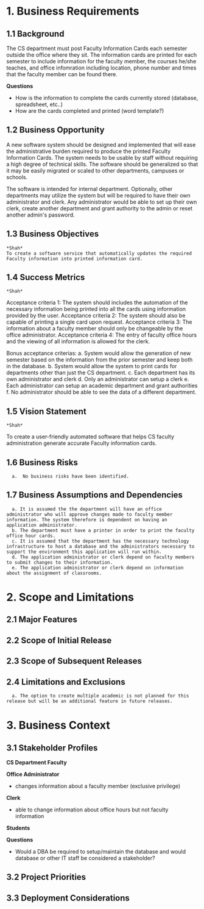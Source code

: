 
# 1. Business Requirements

## 1.1 Background

The CS department must post Faculty Information Cards each semester outside the office where they sit.  The information cards are printed for each semester to include information for the faculty member, the courses he/she teaches, and office infomration including location, phone number and times that the faculty member can be found there.

__Questions__

* How is the information to complete the cards currently stored (database, spreadsheet, etc..)  
* How are the cards completed and printed (word template?)


## 1.2 Business Opportunity

A new software system should be designed and implemented that will ease the administrative burden required to produce the printed Faculty Information Cards.  The system needs to be usable by staff without requiring a high degree of technical skills.  The software should be generalized so that it may be easily migrated or scaled to other departments, campuses or schools.

The software is intended for internal department.  Optionally, other departments may utilize the system but will be required to have their own administrator and clerk.  Any administrator would be able to set up their own clerk, create another department and grant authority to the admin or reset another admin's password.


## 1.3 Business Objectives
    *Shah*
	To create a software service that automatically updates the required Faculty information into printed information card. 
## 1.4 Success Metrics
    *Shah*
Acceptance criteria 1: The system should includes the automation of the necessary information being printed into all the cards using information provided by the user.
Acceptance criteria 2: The system should also be capable of printing a single card upon request.
Acceptance criteria 3: The information about a faculty member should only be changeable by the office administrator.
Acceptance criteria 4: The entry of faculty office hours and the viewing of all information is allowed for the clerk.
 
Bonus acceptance criterias:
	a. System would allow the generation of new semester based on the information from the prior semester and keep both in the database. 
        b. System would allow the system to print cards for departments other than just the CS department.
        c. Each department has its own administrator and clerk
        d. Only an administrator can setup a clerk
        e. Each administrator can setup an academic department and grant authorities
        f. No administrator should be able to see the data of a different department.

## 1.5 Vision Statement
    *Shah*
To create a user-friendly automated software that helps CS faculty administration generate accurate Faculty information cards.
## 1.6 Business Risks
      a.  No business risks have been identified.
      
## 1.7 Business Assumptions and Dependencies
      a. It is assumed the the department will have an office administrator who will approve changes made to faculty member information. The system therefore is dependent on having an application administrator.
      b. The department must have a printer in order to print the faculty office hour cards.
      c. It is assumed that the department has the necessary technology infrastructure to host a database and the administrators necessary to support the environment this application will run within.  
      d. The application administrator or clerk depend on faculty members to submit changes to their information.
      e. The application administrator or clerk depend on information about the assignment of classrooms.    

# 2. Scope and Limitations

## 2.1 Major Features

## 2.2 Scope of Initial Release

## 2.3 Scope of Subsequent Releases

##  2.4 Limitations and Exclusions
      a. The option to create multiple academic is not planned for this release but will be an additional feature in future releases. 

# 3. Business Context

## 3.1 Stakeholder Profiles

__CS Department Faculty__

__Office Administrator__

* changes information about a faculty member (exclusive privilege) 

__Clerk__

* able to change information about office hours but not faculty information

__Students__

__Questions__

* Would a DBA be required to setup/maintain the database and would database or other IT staff be considered a stakeholder?


## 3.2 Project Priorities

## 3.3 Deployment Considerations

